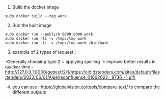 1. Build the docker image

```
sudo docker build --tag work .
```

2. Run the built image

```
sudo docker run --publish 8000:8000 work 
sudo docker run -ti -v /tmp:/tmp work
sudo docker run -ti -v /tmp:/tmp work /bin/bash
```

3. example of 2 types of request :  

-Generally choosing type 2 + applying spelling -> improve better results  in quicker time
-http://127.0.0.1:8000/gettext/2/1/https://old.dztenders.com/sites/default/files/tenders/2022/06/01/Algerieconfluence_01062022__8736_-1.gif/


4. you can use : https://globalvision.co/tools/compare-text/
   to compare the different outputs